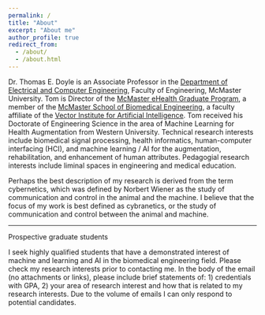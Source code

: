 ```yaml
---
permalink: /
title: "About"
excerpt: "About me"
author_profile: true
redirect_from: 
  - /about/
  - /about.html
---
```


Dr. Thomas E. Doyle is an Associate Professor in the <a href="https://www.eng.mcmaster.ca/ece"> Department of Electrical and Computer Engineering</a>, Faculty of Engineering, McMaster University.  Tom is Director of the <a href="https://ehealth.mcmaster.ca/"> McMaster eHealth Graduate Program</a>, a member of the <a href="https://www.eng.mcmaster.ca/msbe"> McMaster School of Biomedical Engineering</a>, a faculty affiliate of the <a href="https://vectorinstitute.ai/"> Vector Institute for Artificial Intelligence</a>.  Tom received his Doctorate of Engineering Science in the area of Machine Learning for Health Augmentation from Western University.  Technical research interests include biomedical signal processing, health informatics, human-computer interfacing (HCI), and machine learning / AI for the augmentation, rehabilitation, and enhancement of human attributes. Pedagogial research interests include liminal spaces in engineering and medical education.

Perhaps the best description of my research is derived from the term cybernetics, which was defined by Norbert Wiener as the study of communication and control in the animal and the machine. I believe that the focus of my work is best defined as cybranetics, or the study of communication and control between the animal and machine.


<hr width="100%">

Prospective graduate students

I seek highly qualified students that have a demonstrated interest of machine and learning and AI in the biomedical engineering field. Please check my research interests prior to contacting me. In the body of the email (no attachments or links), please include brief statements of: 1) credentials with GPA, 2) your area of research interest and how that is related to my research interests. Due to the volume of emails I can only respond to potential candidates.  






